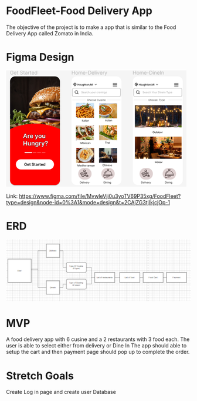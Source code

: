 # FoodFleet-Food Delivery App

The objective of the project is to make a app that is similar to the Food Delivery App called Zomato in India.

# Figma Design
![alt text](image-1.png)

Link: https://www.figma.com/file/MvwIeVji0u3yoTV69P35xg/FoodFleet?type=design&node-id=0%3A1&mode=design&t=2CAjZG3tjIkjcjOp-1

# ERD

![alt text](image-2.png)

# MVP 
A food delivery app with 6 cusine and a 2 restaurants with 3 food each.
The user is able to select either from delivery or Dine In
The app should able to setup the cart and then payment page should pop up to complete the order.

# Stretch Goals
Create Log in page and create user Database



